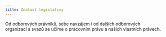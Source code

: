 ```yaml
---
title: Znalost legislativy
---
```

Od odborových právníků, sebe navzájem i od dalších odborových organizací
a svazů se učíme o pracovním právu a našich vlastních právech.

